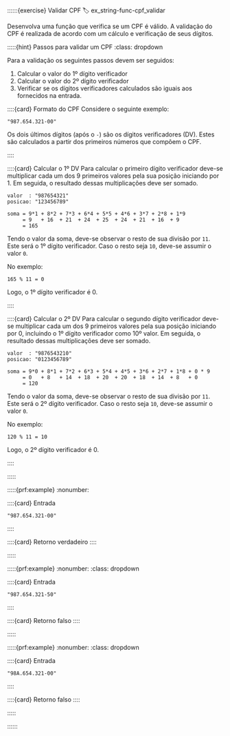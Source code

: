 ::::::{exercise} Validar CPF
:label: ex_string-func-cpf_validar

Desenvolva uma função que verifica se um CPF é válido. A validação do CPF é realizada de acordo com um cálculo e verificação de seus dígitos. 

:::::{hint} Passos para validar um CPF
:class: dropdown

Para a validação os seguintes passos devem ser seguidos:

1. Calcular o valor do 1º dígito verificador
1. Calcular o valor do 2º dígito verificador
1. Verificar se os dígitos verificadores calculados são iguais aos fornecidos na entrada.


::::{card} Formato do CPF
Considere o seguinte exemplo:
```
"987.654.321-00"
```

Os dois últimos dígitos (após o `-`) são os dígitos verificadores (DV). Estes são calculados a partir dos primeiros números que compõem o CPF.

::::

::::{card} Calcular o 1º DV
Para calcular o primeiro dígito verificador deve-se multiplicar cada um dos 9 primeiros valores pela sua posição iniciando por 1. Em seguida, o resultado dessas multiplicações deve ser somado.

```
valor  : "987654321"
posicao: "123456789"

soma = 9*1 + 8*2 + 7*3 + 6*4 + 5*5 + 4*6 + 3*7 + 2*8 + 1*9 
     = 9   + 16  + 21  + 24  + 25  + 24  + 21  + 16  + 9
     = 165
```

Tendo o valor da soma, deve-se observar o resto de sua divisão por `11`. Este será o 1º dígito verificador. Caso o resto seja `10`, deve-se assumir o valor `0`.

No exemplo:

```
165 % 11 = 0
```

Logo, o 1º dígito verificador é 0.

::::

::::{card} Calcular o 2º DV
Para calcular o segundo dígito verificador deve-se multiplicar cada um dos 9 primeiros valores pela sua posição iniciando por 0, incluindo o 1º dígito verificador como 10º valor. Em seguida, o resultado dessas multiplicações deve ser somado.

```
valor  : "9876543210"
posicao: "0123456789"

soma = 9*0 + 8*1 + 7*2 + 6*3 + 5*4 + 4*5 + 3*6 + 2*7 + 1*8 + 0 * 9
     = 0   + 8   + 14  + 18  + 20  + 20  + 18  + 14  + 8   + 0
     = 120
```

Tendo o valor da soma, deve-se observar o resto de sua divisão por `11`. Este será o 2º dígito verificador. Caso o resto seja `10`, deve-se assumir o valor `0`.

No exemplo:

```
120 % 11 = 10
```

Logo, o 2º dígito verificador é 0.

::::


:::::

:::::{prf:example}
:nonumber:
<!-- :class: dropdown -->

::::{card} Entrada
```
"987.654.321-00"
```
::::

::::{card} Retorno
verdadeiro
::::

:::::

:::::{prf:example}
:nonumber:
:class: dropdown

::::{card} Entrada
```
"987.654.321-50"
```
::::

::::{card} Retorno
falso
::::

:::::

:::::{prf:example}
:nonumber:
:class: dropdown

::::{card} Entrada
```
"98A.654.321-00"
```
::::

::::{card} Retorno
falso
::::

:::::

::::::